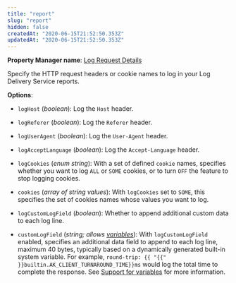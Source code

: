 ```yaml
---
title: "report"
slug: "report"
hidden: false
createdAt: "2020-06-15T21:52:50.353Z"
updatedAt: "2020-06-15T21:52:50.353Z"
---
```

__Property Manager name__: [Log Request Details](https://control.akamai.com/wh/CUSTOMER/AKAMAI/en-US/WEBHELP/property-manager/property-manager-help/csh_lookup.html?id=PM_0072)

Specify the HTTP request headers or cookie names to log in your Log Delivery Service reports.

__Options__:

<div class="option" markdown="1" id="report.logHost" >

- `logHost` (_boolean_): Log the `Host` header.

</div>

<div class="option" markdown="1" id="report.logReferer" >

- `logReferer` (_boolean_): Log the `Referer` header.

</div>

<div class="option" markdown="1" id="report.logUserAgent" >

- `logUserAgent` (_boolean_): Log the `User-Agent` header.

</div>

<div class="option" markdown="1" id="report.logAcceptLanguage" >

- `logAcceptLanguage` (_boolean_): Log the `Accept-Language` header.

</div>

<div class="option" markdown="1" id="report.logCookies" >

- `logCookies` (_enum string_): With a set of defined `cookie` names, specifies whether you want to log `ALL` or `SOME` cookies, or to turn `OFF` the feature to stop logging cookies.

</div>

<div class="option" markdown="1" id="report.cookies" >

- `cookies` (_array of string values_): With `logCookies` set to `SOME`, this specifies the set of cookies names whose values you want to log.

</div>

<div class="option" markdown="1" id="report.logCustomLogField" >

- `logCustomLogField` (_boolean_): Whether to append additional custom data to each log line.

</div>

<div class="option" markdown="1" id="report.customLogField" >

- `customLogField` (_string; allows [variables](#vf)_): With `logCustomLogField` enabled, specifies an additional data field to append to each log line, maximum 40 bytes, typically based on a dynamically generated built-in system variable. For example, `round-trip: {{ "{{" }}builtin.AK_CLIENT_TURNAROUND_TIME}}ms` would log the total time to complete the response. See [Support for variables](#vf) for more information.

</div>

</div>

<div class="feature" data-feature="requestControl" markdown="1">
